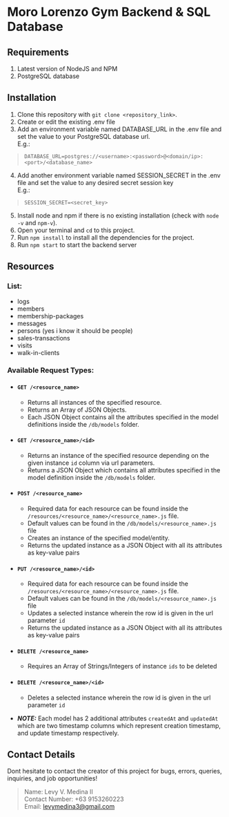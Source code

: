 # Moro Lorenzo Gym Backend & SQL Database
## Requirements
1. Latest version of NodeJS and NPM
2. PostgreSQL database
## Installation
1. Clone this repository with `git clone <repository_link>`.
2. Create or edit the existing .env file
3. Add an environment variable named DATABASE_URL in the .env file and set the value to your PostgreSQL database url.  
E.g.:
> ```DATABASE_URL=postgres://<username>:<password>@<domain/ip>:<port>/<database_name>```
4. Add another environment variable named SESSION_SECRET in the .env file and set the value to any desired secret session key  
E.g.:
> ```SESSION_SECRET=<secret_key>```  
5. Install node and npm if there is no existing installation (check with `node -v` and `npm-v`).
6. Open your terminal and `cd` to this project.
7. Run `npm install` to install all the dependencies for the project.
8. Run `npm start` to start the backend server

## Resources
### List:
- logs  
- members  
- membership-packages
- messages
- persons (yes i know it should be people)
- sales-transactions
- visits
- walk-in-clients
### Available Request Types:
- #### `GET /<resource_name>`  
  - Returns all instances of the specified resource.
  - Returns an Array of JSON Objects.
  - Each JSON Object contains all the attributes specified in the model definitions inside the `/db/models` folder.
- #### `GET /<resource_name>/<id>`
  - Returns an instance of the specified resource depending on the given instance `id` column via url parameters.
  - Returns a JSON Object which contains all attributes specified in the model definition inside the `/db/models` folder.
- #### `POST /<resource_name>`
  - Required data for each resource can be found inside the `/resources/<resource_name>/<resource_name>.js` file.
  - Default values can be found in the `/db/models/<resource_name>.js` file
  - Creates an instance of the specified model/entity.
  - Returns the updated instance as a JSON Object with all its attributes as key-value pairs
- #### `PUT /<resource_name>/<id>`
  - Required data for each resource can be found inside the `/resources/<resource_name>/<resource_name>.js` file.
  - Default values can be found in the `/db/models/<resource_name>.js` file
  - Updates a selected instance wherein the row id is given in the url parameter `id`
  - Returns the updated instance as a JSON Object with all its attributes as key-value pairs
- #### `DELETE /<resource_name>`
  - Requires an Array of Strings/Integers of instance `ids` to be deleted 
- #### `DELETE /<resource_name>/<id>`
  - Deletes a selected instance wherein the row id is given in the url parameter `id`

- ***NOTE:*** Each model has 2 additional attributes `createdAt` and `updatedAt` which are two timestamp columns which represent creation timestamp, and update timestamp respectively.

## Contact Details
Dont hesitate to contact the creator of this project for bugs, errors, queries, inquiries, and job opportunities!
> Name: Levy V. Medina II  
> Contact Number: +63 9153260223  
> Email: levymedina3@gmail.com


